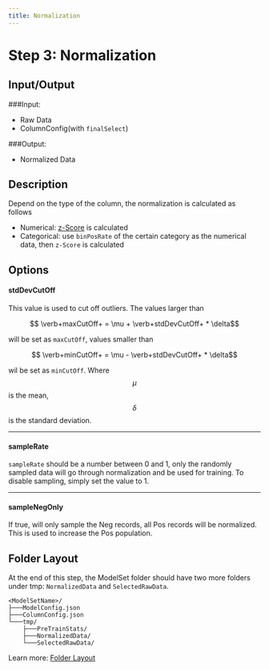 ```yaml
---
title: Normalization
---
```


Step 3: Normalization
======================

Input/Output
------------

###Input: 

* Raw Data
* ColumnConfig(with ``finalSelect``)

###Output: 

* Normalized Data


Description
-----------

Depend on the type of the column, the normalization is calculated as follows

* Numerical: [z-Score](http://en.wikipedia.org/wiki/Standard_score) is calculated
* Categorical: use ``binPosRate`` of the certain category as the numerical data, then ``z-Score`` is calculated


Options
-------

#### stdDevCutOff

This value is used to cut off outliers. The values larger than 

$$ \verb+maxCutOff+ = \mu + \verb+stdDevCutOff+ * \delta$$

will be set as ``maxCutOff``, values smaller than

$$ \verb+minCutOff+ = \mu - \verb+stdDevCutOff+ * \delta$$

wil be set as ``minCutOff``. Where $$\mu$$ is the mean, $$\delta$$ is the standard deviation.

* * *

#### sampleRate

``sampleRate`` should be a number between 0 and 1, only the randomly sampled data will go through normalization and be used for training. To disable sampling, simply set the value to 1.

* * *

#### sampleNegOnly

If true, will only sample the Neg records, all Pos records will be normalized. This is used to increase the Pos population.  

Folder Layout
-------------

At the end of this step, the ModelSet folder should have two more folders under tmp: ``NormalizedData`` and ``SelectedRawData``.

    <ModelSetName>/
    ├───ModelConfig.json
    ├───ColumnConfig.json
    └───tmp/
        ├───PreTrainStats/
        ├───NormalizedData/
        └───SelectedRawData/

Learn more: [Folder Layout](/docs/stable/guide/layout)